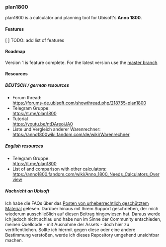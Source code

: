 ### plan1800
plan1800 is a calculator and planning tool for Ubisoft's **Anno 1800**.

#### Features
[ ] TODO: add list of features

#### Roadmap
Version 1 is feature complete.
For the latest version use the [master branch](https://github.com/auipga/plan1800).

#### Resources

##### DEUTSCH / german resources
- Forum thread:  
  https://forums-de.ubisoft.com/showthread.php/218755-plan1800
- Telegram Gruppe:  
  https://t.me/plan1800
- Tutorial  
  https://youtu.be/ntDAreoiJA0
- Liste und Vergleich anderer Warenrechner:  
  https://anno1800wiki.fandom.com/de/wiki/Warenrechner

##### English resources
- Telegram Gruppe:  
  https://t.me/plan1800
- List of and comparison with other calculators:  
  https://anno1800.fandom.com/wiki/Anno_1800_Needs_Calculators_Overview

##### Nachricht an Ubisoft
Ich habe die FAQs über das [Posten von urheberrechtlich geschütztem Material](https://anonym.to/?https://support.ubisoft.com/de-DE/faqs/000025598)
gelesen. Darüber hinaus mit Ihrem Support geschrieben, der mich wiederum ausschließlich auf diesen Beitrag hingewiesen hat.
Daraus werde ich jedoch nicht schlau und habe nun im Sinne der Community entschieden, meinen Quellcode - mit Ausnahme 
der Assets - doch hier zu veröffentlichen. Sollte ich hiermit gegen diese oder eine andere Bestimmung verstoßen, 
werde ich dieses Repository umgehend unsichtbar machen.